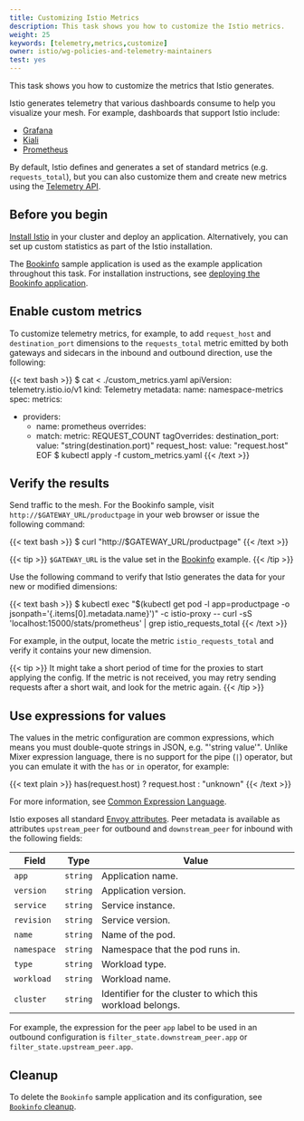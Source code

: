 ```yaml
---
title: Customizing Istio Metrics
description: This task shows you how to customize the Istio metrics.
weight: 25
keywords: [telemetry,metrics,customize]
owner: istio/wg-policies-and-telemetry-maintainers
test: yes
---
```


This task shows you how to customize the metrics that Istio generates.

Istio generates telemetry that various dashboards consume to help you visualize
your mesh. For example, dashboards that support Istio include:

* [Grafana](/pt-br/docs/tasks/observability/metrics/using-istio-dashboard/)
* [Kiali](/pt-br/docs/tasks/observability/kiali/)
* [Prometheus](/pt-br/docs/tasks/observability/metrics/querying-metrics/)

By default, Istio defines and generates a set of standard metrics (e.g.
`requests_total`), but you can also customize them and create new metrics
using the [Telemetry API](/pt-br/docs/tasks/observability/telemetry/).

## Before you begin

[Install Istio](/pt-br/docs/setup/) in your cluster and deploy an application.
Alternatively, you can set up custom statistics as part of the Istio
installation.

The [Bookinfo](/pt-br/docs/examples/bookinfo/) sample application is used as
the example application throughout this task. For installation instructions, see [deploying the Bookinfo application](/pt-br/docs/examples/bookinfo/#deploying-the-application).

## Enable custom metrics

To customize telemetry metrics, for example, to add `request_host`
and `destination_port` dimensions to the `requests_total` metric emitted by both
gateways and sidecars in the inbound and outbound direction, use the following:

{{< text bash >}}
$ cat <<EOF > ./custom_metrics.yaml
apiVersion: telemetry.istio.io/v1
kind: Telemetry
metadata:
  name: namespace-metrics
spec:
  metrics:
  - providers:
    - name: prometheus
    overrides:
    - match:
        metric: REQUEST_COUNT
      tagOverrides:
        destination_port:
          value: "string(destination.port)"
        request_host:
          value: "request.host"
EOF
$ kubectl apply -f custom_metrics.yaml
{{< /text >}}

## Verify the results

Send traffic to the mesh. For the Bookinfo sample, visit `http://$GATEWAY_URL/productpage` in your web
browser or issue the following command:

{{< text bash >}}
$ curl "http://$GATEWAY_URL/productpage"
{{< /text >}}

{{< tip >}}
`$GATEWAY_URL` is the value set in the [Bookinfo](/pt-br/docs/examples/bookinfo/) example.
{{< /tip >}}

Use the following command to verify that Istio generates the data for your new
or modified dimensions:

{{< text bash >}}
$ kubectl exec "$(kubectl get pod -l app=productpage -o jsonpath='{.items[0].metadata.name}')" -c istio-proxy -- curl -sS 'localhost:15000/stats/prometheus' | grep istio_requests_total
{{< /text >}}

For example, in the output, locate the metric `istio_requests_total` and
verify it contains your new dimension.

{{< tip >}}
It might take a short period of time for the proxies to start applying the config. If the metric is not received,
you may retry sending requests after a short wait, and look for the metric again.
{{< /tip >}}

## Use expressions for values

The values in the metric configuration are common expressions, which means you
must double-quote strings in JSON, e.g. "'string value'". Unlike Mixer
expression language, there is no support for the pipe (`|`) operator, but you
can emulate it with the `has` or `in` operator, for example:

{{< text plain >}}
has(request.host) ? request.host : "unknown"
{{< /text >}}

For more information, see [Common Expression Language](https://opensource.google/projects/cel).

Istio exposes all standard [Envoy attributes](https://www.envoyproxy.io/docs/envoy/latest/intro/arch_overview/advanced/attributes).
Peer metadata is available as attributes `upstream_peer` for outbound and `downstream_peer` for inbound with the following fields:

| Field       | Type     | Value                                                      |
|-------------|----------|------------------------------------------------------------|
| `app`       | `string` | Application name.                                          |
| `version`   | `string` | Application version.                                       |
| `service`   | `string` | Service instance.                                          |
| `revision`  | `string` | Service version.                                           |
| `name`      | `string` | Name of the pod.                                           |
| `namespace` | `string` | Namespace that the pod runs in.                            |
| `type`      | `string` | Workload type.                                             |
| `workload`  | `string` | Workload name.                                             |
| `cluster`   | `string` | Identifier for the cluster to which this workload belongs. |

For example, the expression for the peer `app` label to be used in an outbound configuration is
`filter_state.downstream_peer.app` or `filter_state.upstream_peer.app`.

## Cleanup

To delete the `Bookinfo` sample application and its configuration, see
[`Bookinfo` cleanup](/pt-br/docs/examples/bookinfo/#cleanup).
